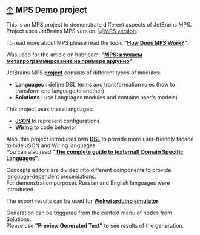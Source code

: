 ## [↑](#home) <a id="intro"></a> MPS Demo project

This is an MPS project to demonstrate different aspects of JetBrains MPS.\
Project uses JetBrains MPS version: [![MPS version](https://img.shields.io/badge/MPS-2021.2.1-blue)](https://www.jetbrains.com/mps/download).

To read more about MPS please read the topic **"[How Does MPS Work?](https://www.jetbrains.com/mps/concepts/)"**.

Was used for the article on habr.com: **"[MPS: изучаем метапрограммирование на примере ардуино](https://habr.com/ru/company/luxoft/blog/589513/)"**.

JetBrains MPS **[project](https://www.jetbrains.com/help/mps/mps-project-structure.html)** consists of different types of modules:
- **Languages** : define DSL terms and transformation rules (how to transform one language to another)
- **Solutions** : use Languages modules and contains user's models)

This project uses these languages:
- **[JSON](https://www.json.org/json-en.html)** to represent configurations 
- **[Wiring](http://wiring.org.co/)** to code behavior

Also, this project introduces own **[DSL](https://www.jetbrains.com/mps/concepts/domain-specific-languages/)** to provide more user-friendly facade to hide JSON and Wiring languages.\
You can also read **"[The complete guide to (external) Domain Specific Languages](https://tomassetti.me/domain-specific-languages/)"**.

Concepts editors are divided into different components to provide language-dependent presentations.\
For demonstration purposes Russian and English languages were introduced.

The export results can be used for **[Wokwi arduino simulator](https://wokwi.com/arduino/new?template=arduino-uno)**.

Generation can be triggered from the context menu of nodes from Solutions.\
Please use **"Preview Generated Text"** to see results of the generation.
